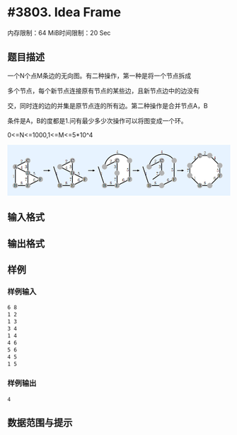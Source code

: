 # #3803. Idea Frame

内存限制：64 MiB时间限制：20 Sec

## 题目描述

一个N个点M条边的无向图。有二种操作，第一种是将一个节点拆成

多个节点，每个新节点连接原有节点的某些边，且新节点边中的边没有

交，同时连的边的并集是原节点连的所有边。第二种操作是合并节点A，B

条件是A，B的度都是1.问有最少多少次操作可以将图变成一个环。

0<=N<=1000,1<=M<=5*10^4

![](upload/201412/11.png)

## 输入格式

## 输出格式

## 样例

### 样例输入

    
    6 8
    1 2
    1 3
    3 4
    1 4
    4 6
    5 6
    4 5
    1 5
    

### 样例输出

    
    4
    

## 数据范围与提示
